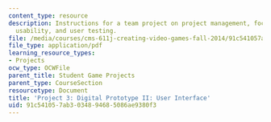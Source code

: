 ```yaml
---
content_type: resource
description: Instructions for a team project on project management, focus design iteration,
  usability, and user testing.
file: /media/courses/cms-611j-creating-video-games-fall-2014/91c541057ab3034894685086ae9380f3_MITCMS_611JF14_project3.pdf
file_type: application/pdf
learning_resource_types:
- Projects
ocw_type: OCWFile
parent_title: Student Game Projects
parent_type: CourseSection
resourcetype: Document
title: 'Project 3: Digital Prototype II: User Interface'
uid: 91c54105-7ab3-0348-9468-5086ae9380f3
---
```

